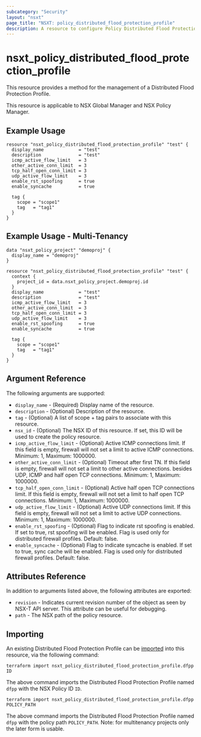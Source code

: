 ```yaml
---
subcategory: "Security"
layout: "nsxt"
page_title: "NSXT: policy_distributed_flood_protection_profile"
description: A resource to configure Policy Distributed Flood Protection Profile on NSX Policy manager.
---
```


# nsxt_policy_distributed_flood_protection_profile

This resource provides a method for the management of a Distributed Flood Protection Profile.

This resource is applicable to NSX Global Manager and NSX Policy Manager.

## Example Usage

```hcl
resource "nsxt_policy_distributed_flood_protection_profile" "test" {
  display_name             = "test"
  description              = "test"
  icmp_active_flow_limit   = 3
  other_active_conn_limit  = 3
  tcp_half_open_conn_limit = 3
  udp_active_flow_limit    = 3
  enable_rst_spoofing      = true
  enable_syncache          = true

  tag {
    scope = "scope1"
    tag   = "tag1"
  }
}
```

## Example Usage - Multi-Tenancy

```hcl
data "nsxt_policy_project" "demoproj" {
  display_name = "demoproj"
}

resource "nsxt_policy_distributed_flood_protection_profile" "test" {
  context {
    project_id = data.nsxt_policy_project.demoproj.id
  }
  display_name             = "test"
  description              = "test"
  icmp_active_flow_limit   = 3
  other_active_conn_limit  = 3
  tcp_half_open_conn_limit = 3
  udp_active_flow_limit    = 3
  enable_rst_spoofing      = true
  enable_syncache          = true

  tag {
    scope = "scope1"
    tag   = "tag1"
  }
}
```

## Argument Reference

The following arguments are supported:

* `display_name` - (Required) Display name of the resource.
* `description` - (Optional) Description of the resource.
* `tag` - (Optional) A list of scope + tag pairs to associate with this resource.
* `nsx_id` - (Optional) The NSX ID of this resource. If set, this ID will be used to create the policy resource.
* `icmp_active_flow_limit` - (Optional) Active ICMP connections limit. If this field is empty, firewall will not set a limit to active ICMP connections. Minimum: 1, Maximum: 1000000.
* `other_active_conn_limit` - (Optional) Timeout after first TN. If this field is empty, firewall will not set a limit to other active connections. besides UDP, ICMP and half open TCP connections. Minimum: 1, Maximum: 1000000.
* `tcp_half_open_conn_limit` - (Optional) Active half open TCP connections limit. If this field is empty, firewall will not set a limit to half open TCP connections. Minimum: 1, Maximum: 1000000.
* `udp_active_flow_limit` - (Optional) 	Active UDP connections limit. If this field is empty, firewall will not set a limit to active UDP connections. Minimum: 1, Maximum: 1000000.
* `enable_rst_spoofing` - (Optional) Flag to indicate rst spoofing is enabled. If set to true, rst spoofing will be enabled. Flag is used only for distributed firewall profiles. Default: false.
* `enable_syncache` - (Optional) Flag to indicate syncache is enabled. If set to true, sync cache will be enabled. Flag is used only for distributed firewall profiles. Default: false.

## Attributes Reference

In addition to arguments listed above, the following attributes are exported:

* `revision` - Indicates current revision number of the object as seen by NSX-T API server. This attribute can be useful for debugging.
* `path` - The NSX path of the policy resource.

## Importing

An existing Distributed Flood Protection Profile can be [imported][docs-import] into this resource, via the following command:

[docs-import]: https://www.terraform.io/cli/import

```
terraform import nsxt_policy_distributed_flood_protection_profile.dfpp ID
```

The above command imports the Distributed Flood Protection Profile named `dfpp` with the NSX Policy ID `ID`.

```
terraform import nsxt_policy_distributed_flood_protection_profile.dfpp POLICY_PATH
```
The above command imports the Distributed Flood Protection Profile named `dfpp` with the policy path `POLICY_PATH`.
Note: for multitenancy projects only the later form is usable.
